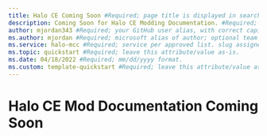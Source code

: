 ```yaml
---
title: Halo CE Coming Soon #Required; page title is displayed in search results. Include the brand.
description: Coming Soon for Halo CE Modding Documentation. #Required; article description that is displayed in search results. 
author: mjordan343 #Required; your GitHub user alias, with correct capitalization.
ms.author: mjordan #Required; microsoft alias of author; optional team alias.
ms.service: halo-mcc #Required; service per approved list. slug assigned by ACOM.
ms.topic: quickstart #Required; leave this attribute/value as-is.
ms.date: 04/18/2022 #Required; mm/dd/yyyy format.
ms.custom: template-quickstart #Required; leave this attribute/value as-is.
---
```


# Halo CE Mod Documentation Coming Soon